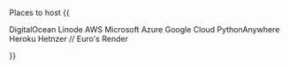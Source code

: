 Places to host {{

DigitalOcean
Linode
AWS
Microsoft Azure
Google Cloud
PythonAnywhere
Heroku
Hetnzer // Euro's
Render

}}

